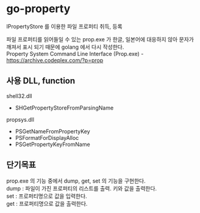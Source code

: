 # go-property
IPropertyStore 를 이용한 파일 프로퍼티 취득, 등록  
  
파일 프로퍼티를 읽어들일 수 있는 prop.exe 가 한글, 일본어에 대응하지 않아 문자가 깨져서 표시 되기 때문에 golang 에서 다시 작성한다.  
Property System Command Line Interface (Prop.exe) - https://archive.codeplex.com/?p=prop
  
사용 DLL, function  
--
shell32.dll
* SHGetPropertyStoreFromParsingName  

propsys.dll  
* PSGetNameFromPropertyKey  
* PSFormatForDisplayAlloc  
* PSGetPropertyKeyFromName  
  
단기목표
--
prop.exe 의 기능 중에서 dump, get, set 의 기능을 구현한다.  
dump : 파일이 가진 프로퍼티의 리스트를 출력. 키와 값을 출력한다.  
set : 프로퍼티명으로 값을 입력한다.  
get : 프로퍼티명으로 값을 출력한다.  
  

